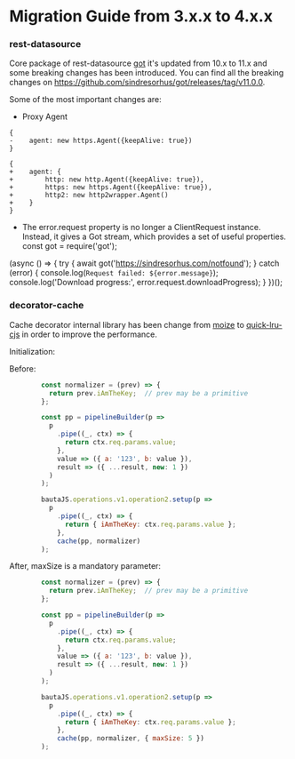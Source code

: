 # Migration Guide from 3.x.x to 4.x.x

### rest-datasource

Core package of rest-datasource [got](https://github.com/sindresorhus/got) it's updated from 10.x to 11.x and some breaking changes has been introduced.
You can find all the breaking changes on https://github.com/sindresorhus/got/releases/tag/v11.0.0.

Some of the most important changes are:

- Proxy Agent

```
{
-    agent: new https.Agent({keepAlive: true})
}

{
+    agent: {
+        http: new http.Agent({keepAlive: true}),
+        https: new https.Agent({keepAlive: true}),
+        http2: new http2wrapper.Agent()
+    }
}
```

- The error.request property is no longer a ClientRequest instance. Instead, it gives a Got stream, which provides a set of useful properties.
const got = require('got');

(async () => {
    try {
        await got('https://sindresorhus.com/notfound');
    } catch (error) {
        console.log(`Request failed: ${error.message}`);
        console.log('Download progress:', error.request.downloadProgress);
    }
})();

### decorator-cache

Cache decorator internal library has been change from [moize]() to [quick-lru-cjs]() in order to improve the performance.

Initialization:

Before: 

```js
        const normalizer = (prev) => {
          return prev.iAmTheKey;  // prev may be a primitive
        };

        const pp = pipelineBuilder(p =>
          p
            .pipe((_, ctx) => {
              return ctx.req.params.value;
            },
            value => ({ a: '123', b: value }),
            result => ({ ...result, new: 1 })
          )
        );

        bautaJS.operations.v1.operation2.setup(p =>
          p
            .pipe((_, ctx) => {
              return { iAmTheKey: ctx.req.params.value };
            },
            cache(pp, normalizer)
        );
```

After, maxSize is a mandatory parameter:

```js
        const normalizer = (prev) => {
          return prev.iAmTheKey;  // prev may be a primitive
        };

        const pp = pipelineBuilder(p =>
          p
            .pipe((_, ctx) => {
              return ctx.req.params.value;
            },
            value => ({ a: '123', b: value }),
            result => ({ ...result, new: 1 })
          )
        );

        bautaJS.operations.v1.operation2.setup(p =>
          p
            .pipe((_, ctx) => {
              return { iAmTheKey: ctx.req.params.value };
            },
            cache(pp, normalizer, { maxSize: 5 })
        );
```